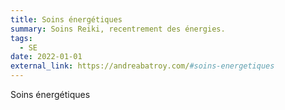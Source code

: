 ```yaml
---
title: Soins énergétiques
summary: Soins Reiki, recentrement des énergies.
tags:
  - SE
date: 2022-01-01
external_link: https://andreabatroy.com/#soins-energetiques
---
```

Soins énergétiques

